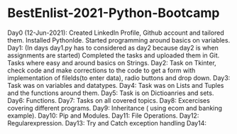 # BestEnlist-2021-Python-Bootcamp
Day0 (12-Jun-2021): Created LinkedIn Profile, Github account and tailored them. Installed PythonIde. Started programming around basics on variables. 
Day1: (In days day1.py has to considered as day2 because day2 is when assignments are started) Completed the tasks and uploaded them in Git. Tasks where easy and around basics on Strings.
Day2: Task on Tkinter, check code and make corrections to the code to get a form with implementation of filelds(to enter data), radio buttons and drop down. 
Day3: Task was on variables and datatypes.
Day4: Task was on Lists and Tuples and the functions around them.
Day5: Task is on Dictioanries and sets.
Day6: Functions.
Day7: Tasks on all covered topics. 
Day8: Excercises covering different programs.
Day9: Inheritance ( using ecom and banking example).
Day10: Pip and Modules.
Day11: File Operations.
Day12: Regularexpression.
Day13: Try and Catch exception handling
Day14:
